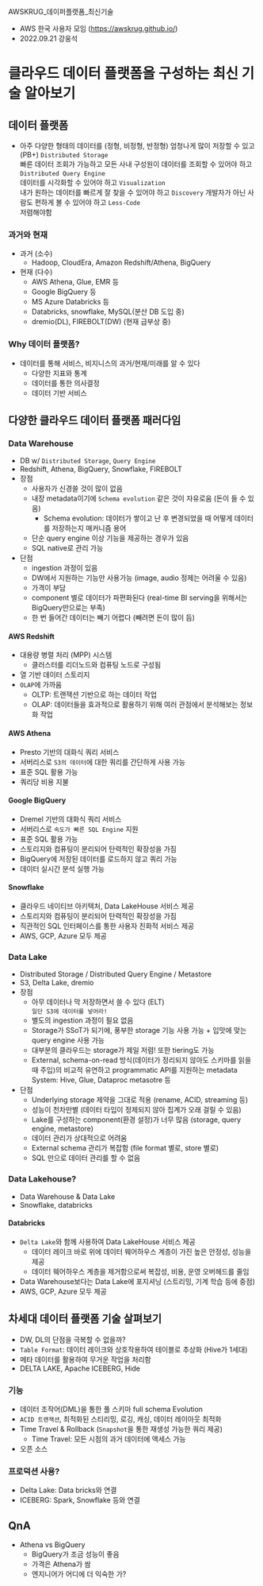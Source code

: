 AWSKRUG_데이퍼플랫폼_최신기술
- AWS 한국 사용자 모임 (https://awskrug.github.io/)  
- 2022.09.21 강웅석

# 클라우드 데이터 플랫폼을 구성하는 최신 기술 알아보기

## 데이터 플랫폼
- 아주 다양한 형태의 데이터를 (정형, 비정형, 반정형) 엄청나게 많이 저장할 수 있고 (PB+)    `Distributed Storage`  
    빠른 데이터 조회가 가능하고 모든 사내 구성원이 데이터를 조회할 수 있어야 하고    `Distributed Query Engine`  
    데이터를 시각화할 수 있어야 하고    `Visualization`   
    내가 원하는 데이터를 빠르게 잘 찾을 수 있어야 하고  `Discovery`
    개발자가 아닌 사람도 편하게 볼 수 있어야 하고   `Less-Code`         
    저렴해야함   

### 과거와 현재
- 과거 (소수)
    - Hadoop, CloudEra, Amazon Redshift/Athena, BigQuery
- 현재 (다수)
    - AWS Athena, Glue, EMR 등
    - Google BigQuery 등
    - MS Azure Databricks 등
    - Databricks, snowflake, MySQL(분산 DB 도입 중)
    - dremio(DL), FIREBOLT(DW) (현재 급부상 중)

### Why 데이터 플랫폼?
- 데이터를 통해 서비스, 비지니스의 과거/현재/미래를 알 수 있다
    - 다양한 지표와 통계
    - 데이터를 통한 의사결정
    - 데이터 기반 서비스

## 다양한 클라우드 데이터 플랫폼 패러다임

### Data Warehouse
- DB w/ `Distributed Storage`, `Query Engine`
- Redshift, Athena, BigQuery, Snowflake, FIREBOLT
- 장점
    - 사용자가 신경쓸 것이 많이 없음
    - 내장 metadata이기에 `Schema evolution` 같은 것이 자유로움 (돈이 들 수 있음)
        - Schema evolution: 데이터가 쌓이고 난 후 변경되었을 때 어떻게 데이터를 저장하는지 매커니즘 용어
    - 단순 query engine 이상 기능을 제공하는 경우가 있음
    - SQL native로 관리 가능
- 단점
    - ingestion 과정이 있음
    - DW에서 지원하는 기능만 사용가능 (image, audio 정제는 어려울 수 있음)
    - 가격이 부담
    - component 별로 데이터가 파편화된다 (real-time BI serving을 위해서는 BigQuery만으로는 부족)
    - 한 번 들어간 데이터는 빼기 어렵다 (빼려면 돈이 많이 듬)

#### AWS Redshift
- 대용량 병렬 처리 (MPP) 시스템
    - 클러스터를 리더노드와 컴퓨팅 노드로 구성됨
- 열 기반 데이터 스토리지
- `OLAP`에 가까움
    - OLTP: 트랜잭션 기반으로 하는 데이터 작업
    - OLAP: 데이터들을 효과적으로 활용하기 위해 여러 관점에서 분석해보는 정보화 작업

#### AWS Athena
- Presto 기반의 대화식 쿼리 서비스
- 서버리스로 `S3의 데이터`에 대한 쿼리를 간단하게 사용 가능
- 표준 SQL 활용 가능
- 쿼리당 비용 지불

#### Google BigQuery
- Dremel 기반의 대화식 쿼리 서비스
- 서버리스로 `속도가 빠른 SQL Engine` 지원
- 표준 SQL 활용 가능 
- 스토리지와 컴퓨팅이 분리되어 탄력적인 확장성을 가짐
- BigQuery에 저장된 데이터를 로드하지 않고 쿼리 가능
- 데이터 실시간 분석 실행 가능

#### Snowflake
- 클라우드 네이티브 아키텍처, Data LakeHouse 서비스 제공
- 스토리지와 컴퓨팅이 분리되어 탄력적인 확장성을 가짐
- 직관적인 SQL 인터페이스를 통한 사용자 친화적 서비스 제공
- AWS, GCP, Azure 모두 제공

### Data Lake
- Distributed Storage / Distributed Query Engine / Metastore
- S3, Delta Lake, dremio
- 장점
    - 아무 데이터나 막 저장하면서 쓸 수 있다 (ELT)  
        `일단 S3에 데이터를 넣어라!`
    - 별도의 ingestion 과정이 필요 없음
    - Storage가 SSoT가 되기에, 풍부한 storage 기능 사용 가능 + 입맛에 맞는 query engine 사용 가능
    - 대부분의 클라우드는 storage가 제일 저렴! 또한 tiering도 가능
    - External, schema-on-read 방식(데이터가 정리되지 않아도 스키마를 읽을 때 주입)의 비교적 유연하고 programmatic API를 지원하는 metadata System: Hive, Glue, Dataproc metasotre 등
- 단점
    - Underlying storage 제약을 그대로 적용 (rename, ACID, streaming 등)
    - 성능이 천차만별 (데이터 타입이 정제되지 않아 집계가 오래 걸릴 수 있음)
    - Lake를 구성하는 component(환경 설정)가 너무 많음 (storage, query engine, metastore)
    - 데이터 관리가 상대적으로 어려움
    - External schema 관리가 복잡함 (file format 별로, store 별로)
    - SQL 만으로 데이터 관리를 할 수 없음

### Data Lakehouse?
- Data Warehouse & Data Lake
- Snowflake, databricks

#### Databricks
- `Delta Lake`와 함께 사용하여 Data LakeHouse 서비스 제공
    - 데이터 레이크 바로 위에 데이터 웨어하우스 계층이 가진 높은 안정성, 성능을 제공
    - 데이터 웨어하우스 계층을 제거함으로써 복잡성, 비용, 운영 오버헤드를 줄임
- Data Warehouse보다는 Data Lake에 포지셔닝 (스트리밍, 기계 학습 등에 중점)
- AWS, GCP, Azure 모두 제공

## 차세대 데이터 플랫폼 기술 살펴보기
- DW, DL의 단점을 극복할 수 없을까? 
- `Table Format`: 데이터 레이크와 상호작용하여 테이블로 추상화 (Hive가 1세대)
- 메타 데이터를 활용하여 무거운 작업을 처리함
- DELTA LAKE, Apache ICEBERG, Hide

### 기능
- 데이터 조작어(DML)을 통한 풀 스키마 full schema Evolution
- `ACID 트랜잭션`, 최적화된 스티리밍, 로깅, 캐싱, 데이터 레이아웃 최적화
- Time Travel & Rollback (`Snapshot`을 통한 재생성 가능한 쿼리 제공)
    - Time Travel: 모든 시점의 과거 데이터에 액세스 가능
- 오픈 소스

### 프로덕션 사용?
- Delta Lake: Data bricks와 연결
- ICEBERG: Spark, Snowflake 등와 연결

## QnA
- Athena vs BigQuery
    - BigQuery가 조금 성능이 좋음
    - 가격은 Athena가 쌈
    - 엔지니어가 어디에 더 익숙한 가?